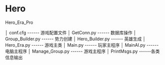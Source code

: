 # Hero
Hero_Era_Pro

  │  conf.cfg                     ------ 游戏配置文件
  │  GetConn.py                   ------ 数据库操作
  │  Group_Builder.py             ------ 势力创建
  │  Hero_Builder.py              ------ 英雄生成
  │  Hero_Era.py                  ------ 游戏主类
  │  Main.py                      ------ 玩家主程序
  │  MainAI.py                    ------ 电脑主程序
  │  Manage_Group.py              ------ 游戏主程序
  │  PrintMsgs.py                 ------各类信息输出